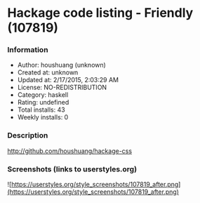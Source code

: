 # Hackage code listing - Friendly (107819)

### Information
- Author: houshuang (unknown)
- Created at: unknown
- Updated at: 2/17/2015, 2:03:29 AM
- License: NO-REDISTRIBUTION
- Category: haskell
- Rating: undefined
- Total installs: 43
- Weekly installs: 0


### Description
http://github.com/houshuang/hackage-css


### Screenshots (links to userstyles.org)
![https://userstyles.org/style_screenshots/107819_after.png](https://userstyles.org/style_screenshots/107819_after.png)


